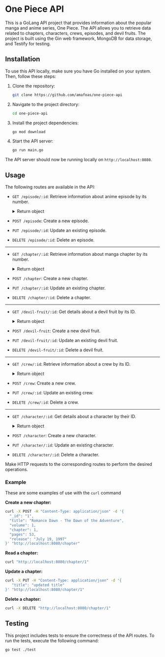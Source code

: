 # One Piece API

This is a GoLang API project that provides information about the popular manga and anime series, One Piece. The API allows you to retrieve data related to chapters, characters, crews, episodes, and devil fruits. The project is built using the Gin web framework, MongoDB for data storage, and Testify for testing.

## Installation

To use this API locally, make sure you have Go installed on your system. Then, follow these steps:

1. Clone the repository:

   ```bash
   git clone https://github.com/amafoas/one-piece-api
   ```

2. Navigate to the project directory:

   ```bash
   cd one-piece-api
   ```

3. Install the project dependencies:

   ```bash
   go mod download
   ```

4. Start the API server:

   ```bash
   go run main.go
   ```

The API server should now be running locally on `http://localhost:8080`.

## Usage

The following routes are available in the API:

- `GET /episode/:id`: Retrieve information about anime episode by its number.
  <details>
   <summary>Return object</summary>
     
     ```json
     {
       "_id": "1",
       "title": "I'm Luffy! The Man Who Will Become the Pirate King!",
       "release": "October 20, 1999",
       "remaster_release": "April 7, 2012",
       "characters": [
         "Nami",
         "Alvida",
         "Koby",
         "Heppoko",
         "Peppoko",
         "Poppoko",
         "Monkey D Luffy",
         "Roronoa Zoro"
       ],
       "season": 1,
       "episode": 1,
       "locations": [
         "Shells Town"
       ],
       "opening": "We Are!"
     }
     ```
  </details>
- `POST /episode`: Create a new episode.
- `PUT /episode/:id`: Update an existing episode.
- `DELETE /episode/:id`: Delete an episode.

---

- `GET /chapter/:id`: Retrieve information about manga chapter by its number.
  <details>
   <summary>Return object</summary>
     
     ```json
     {
       "_id": "1",
       "title": "Romance Dawn - The Dawn of the Adventure",
       "volume": 1,
       "chapter": 1,
       "pages": 53,
       "release": "July 19, 1997"
     }
     ```
  </details>
- `POST /chapter`: Create a new chapter.
- `PUT /chapter/:id`: Update an existing chapter.
- `DELETE /chapter/:id`: Delete a chapter.

---

- `GET /devil-fruit/:id`: Get details about a devil fruit by its ID.
  <details>
   <summary>Return object</summary>
     
     ```json
     {
       "_id": "gomu_gomu_no_mi",
       "name": "Gomu Gomu no Mi",
       "type": "Paramecia",
       "meaning": "Rubber Human",
       "first_apparition": [
         "Chapter 1",
         "Episode 4"
       ],
       "first_usage": [
         "Chapter 1",
         "Episode 1"
       ],
       "current_user": "Monkey D Luffy",
       "previous_user": ""
     }
     ```
  </details>
- `POST /devil-fruit`: Create a new devil fruit.
- `PUT /devil-fruit/:id`: Update an existing devil fruit.
- `DELETE /devil-fruit/:id`: Delete a devil fruit.

---

- `GET /crew/:id`: Retrieve information about a crew by its ID.
  <details>
   <summary>Return object</summary>
     
     ```json
     {
       "_id": "straw_hat_pirates",
       "name": "Straw Hat Pirates",
       "romanized_name": "Mugiwara no Ichimi",
       "first_appearance": [
         "Chapter 5",
         "Episode 3"
       ],
       "captain": "Monkey D Luffy",
       "total_bounty": "8,816,001,000",
       "main_ship": "Thousand Sunny",
       "members": [
         "Monkey D Luffy",
         "Roronoa Zoro",
         "Nami",
         "Usopp",
         "Sanji",
         "Tony Tony Chopper",
         "Nico Robin",
         "Franky",
         "Brook",
         "Jinbe",
         "Nefertari Vivi"
       ],
       "allies": [
         "Ninja-Pirate-Mink-Samurai Alliance",
         "Galley-La Company",
         "Franky Family",
         "Fire Tank Pirates"
       ]
     }
     ```
  </details>
- `POST /crew`: Create a new crew.
- `PUT /crew/:id`: Update an existing crew.
- `DELETE /crew/:id`: Delete a crew.

---

- `GET /character/:id`: Get details about a character by their ID.
  <details>
   <summary>Return object</summary>
     
     ```json
     {
       "_id": "monkey_d_luffy",
       "name": "Monkey D Luffy",
       "age": 19,
       "status": "Alive",
       "devil_fruit": "Gomu Gomu no Mi",
       "devil_fruit_id": "gomu_gomu_no_mi",
       "debut": [
         "Chapter 1",
         "Episode 1"
       ],
       "main_affiliation": "Straw Hat Pirates",
       "other_affiliations": [
         "Dadan Family",
         "Ninja-Pirate-Mink-Samurai Alliance"
       ],
       "occupations": "Pirate Captain",
       "origin": "East Blue",
       "race": "Human",
       "bounty": "3,000,000,000",
       "birthday": "May 5th",
       "height": "174 cm"
     }
     ```
  </details>
- `POST /character`: Create a new character.
- `PUT /character/:id`: Update an existing character.
- `DELETE /character/:id`: Delete a character.

Make HTTP requests to the corresponding routes to perform the desired operations.

### Example
These are some examples of use with the `curl` command

**Create a new chapter:**
```bash
curl -X POST -H "Content-Type: application/json" -d '{
  "_id": "1",
  "title": "Romance Dawn - The Dawn of the Adventure",
  "volume": 1,
  "chapter": 1,
  "pages": 53,
  "release": "July 19, 1997"
}' "http://localhost:8080/chapter"
```

**Read a chapter:**
```bash
curl "http://localhost:8080/chapter/1"
```

**Update a chapter:**
```bash
curl -X PUT -H "Content-Type: application/json" -d '{
   "title": "updated title"
}' "http://localhost:8080/chapter/1"
```

**Delete a chapter:**
```bash
curl -X DELETE "http://localhost:8080/chapter/1"
```


## Testing

This project includes tests to ensure the correctness of the API routes. To run the tests, execute the following command:

```bash
go test ./test
```
